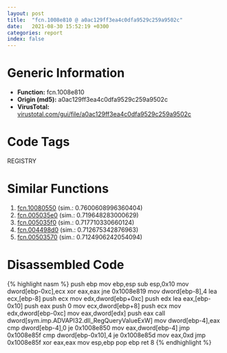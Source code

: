```yaml
---
layout: post
title:  "fcn.1008e810 @ a0ac129ff3ea4c0dfa9529c259a9502c"
date:   2021-08-30 15:52:19 +0300
categories: report
index: false
---
```


# Generic Information
- **Function:** fcn.1008e810
- **Origin (md5):** a0ac129ff3ea4c0dfa9529c259a9502c
- **VirusTotal:** [virustotal.com/gui/file/a0ac129ff3ea4c0dfa9529c259a9502c][virustotal_ref]

# Code Tags
<span class="tag" id="REGISTRY">REGISTRY</span>


# Similar Functions

1. [fcn.10080550][similar_1_ref] (sim.: 0.7600608996360404)
2. [fcn.005035e0][similar_2_ref] (sim.: 0.719648283000629)
3. [fcn.005035f0][similar_3_ref] (sim.: 0.717710330660124)
4. [fcn.004498d0][similar_4_ref] (sim.: 0.712675342876963)
5. [fcn.00503570][similar_5_ref] (sim.: 0.7124906242054094)


# Disassembled Code

{% highlight nasm %}
push ebp
mov ebp,esp
sub esp,0x10
mov dword[ebp-0xc],ecx
xor eax,eax
jne 0x1008e819
mov dword[ebp-8],4
lea ecx,[ebp-8]
push ecx
mov edx,dword[ebp+0xc]
push edx
lea eax,[ebp-0x10]
push eax
push 0
mov ecx,dword[ebp+8]
push ecx
mov edx,dword[ebp-0xc]
mov eax,dword[edx]
push eax
call dword[sym.imp.ADVAPI32.dll_RegQueryValueExW]
mov dword[ebp-4],eax
cmp dword[ebp-4],0
je 0x1008e850
mov eax,dword[ebp-4]
jmp 0x1008e85f
cmp dword[ebp-0x10],4
je 0x1008e85d
mov eax,0xd
jmp 0x1008e85f
xor eax,eax
mov esp,ebp
pop ebp
ret 8
{% endhighlight %}


[similar_1_ref]: /report/fcn.10080550@a0ac129ff3ea4c0dfa9529c259a9502c
[similar_2_ref]: /report/fcn.005035e0@c60344b51fa39a329b92557d24ff7670
[similar_3_ref]: /report/fcn.005035f0@14b20b07906a36e23f2230c8042160f2
[similar_4_ref]: /report/fcn.004498d0@279a61b1e76da49531f1f16fd1102a2d
[similar_5_ref]: /report/fcn.00503570@14b20b07906a36e23f2230c8042160f2
[virustotal_ref]: https://www.virustotal.com/gui/file/a0ac129ff3ea4c0dfa9529c259a9502c